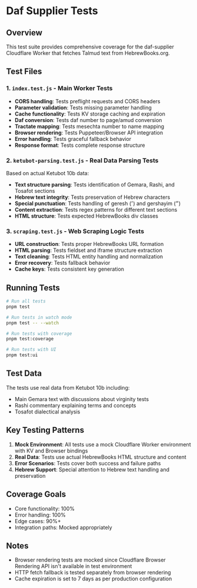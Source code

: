 # Daf Supplier Tests

## Overview
This test suite provides comprehensive coverage for the daf-supplier Cloudflare Worker that fetches Talmud text from HebrewBooks.org.

## Test Files

### 1. `index.test.js` - Main Worker Tests
- **CORS handling**: Tests preflight requests and CORS headers
- **Parameter validation**: Tests missing parameter handling
- **Cache functionality**: Tests KV storage caching and expiration
- **Daf conversion**: Tests daf number to page/amud conversion
- **Tractate mapping**: Tests mesechta number to name mapping
- **Browser rendering**: Tests Puppeteer/Browser API integration
- **Error handling**: Tests graceful fallback behavior
- **Response format**: Tests complete response structure

### 2. `ketubot-parsing.test.js` - Real Data Parsing Tests
Based on actual Ketubot 10b data:
- **Text structure parsing**: Tests identification of Gemara, Rashi, and Tosafot sections
- **Hebrew text integrity**: Tests preservation of Hebrew characters
- **Special punctuation**: Tests handling of geresh (׳) and gershayim (״)
- **Content extraction**: Tests regex patterns for different text sections
- **HTML structure**: Tests expected HebrewBooks div classes

### 3. `scraping.test.js` - Web Scraping Logic Tests
- **URL construction**: Tests proper HebrewBooks URL formation
- **HTML parsing**: Tests fieldset and iframe structure extraction
- **Text cleaning**: Tests HTML entity handling and normalization
- **Error recovery**: Tests fallback behavior
- **Cache keys**: Tests consistent key generation

## Running Tests

```bash
# Run all tests
pnpm test

# Run tests in watch mode
pnpm test -- --watch

# Run tests with coverage
pnpm test:coverage

# Run tests with UI
pnpm test:ui
```

## Test Data

The tests use real data from Ketubot 10b including:
- Main Gemara text with discussions about virginity tests
- Rashi commentary explaining terms and concepts
- Tosafot dialectical analysis

## Key Testing Patterns

1. **Mock Environment**: All tests use a mock Cloudflare Worker environment with KV and Browser bindings
2. **Real Data**: Tests use actual HebrewBooks HTML structure and content
3. **Error Scenarios**: Tests cover both success and failure paths
4. **Hebrew Support**: Special attention to Hebrew text handling and preservation

## Coverage Goals

- Core functionality: 100%
- Error handling: 100%
- Edge cases: 90%+
- Integration paths: Mocked appropriately

## Notes

- Browser rendering tests are mocked since Cloudflare Browser Rendering API isn't available in test environment
- HTTP fetch fallback is tested separately from browser rendering
- Cache expiration is set to 7 days as per production configuration